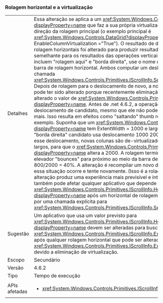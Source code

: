 ### <a name="horizontal-scrolling-and-virtualization"></a>Rolagem horizontal e a virtualização

|   |   |
|---|---|
|Detalhes|Essa alteração se aplica a um <xref:System.Windows.Controls.ItemsControl?displayProperty=name> que faz a sua própria virtualização na direção ortogonal para a direção da rolagem principal (o exemplo principal é <xref:System.Windows.Controls.DataGrid?displayProperty=name> com EnableColumnVirtualization =&quot;True&quot;).  O resultado de determinadas operações de rolagem horizontais foi alterado para produzir resultados mais intuitiva e mais semelhante para os resultados das operações verticais comparáveis. As operações incluem &quot;rolagem aqui&quot; e &quot;borda direita&quot;, use o nome do menu obtido clicando em uma barra de rolagem horizontal.  Ambos computar um deslocamento de candidato e chamada <xref:System.Windows.Controls.Primitives.IScrollInfo.SetHorizontalOffset(System.Double)>. Depois de rolagem para o deslocamento de novo, a noção de &quot;aqui&quot; ou &quot;direita borda&quot; pode ter sido alterado porque recentemente eliminação virtualizado conteúdo foi alterado o valor de <xref:System.Windows.Controls.Primitives.IScrollInfo.ExtentWidth?displayProperty=name>. Antes de .net 4.6.2, a operação de rolagem simplesmente usa o deslocamento de candidato, mesmo que ele não pode ser &quot;aqui&quot; ou o &quot;direita borda&quot; mais.  Isso resulta em efeitos como &quot;saltando&quot; thumb rolagem, melhor ilustrado pelo exemplo. Suponha que um <xref:System.Windows.Controls.DataGrid?displayProperty=name> tem ExtentWidth = 1000 e largura = 200.  Uma rolagem para &quot;borda direita&quot; candidato usa deslocamento 1000 200 = 800.  Durante a rolagem para esse deslocamento, novas colunas são de-virtualizado; Vamos supor que eles são muito largos, para que o <xref:System.Windows.Controls.Primitives.IScrollInfo.ExtentWidth?displayProperty=name> altera a 2000.  A rolagem termina com HorizontalOffset = 800 e elevador &quot;bounces&quot; para próximo ao meio da barra de rolagem - precisamente em 800/2000 = 40%. A alteração é recompilar um novo deslocamento de candidato quando essa situação ocorre e tente novamente. (Isso é a rolagem vertical como funciona já.) A alteração produz uma experiência mais previsível e intuitiva para o usuário final, mas ele também pode afetar qualquer aplicativo que depende do valor exato de <xref:System.Windows.Controls.Primitives.IScrollInfo.HorizontalOffset?displayProperty=name> após um horizontal de rolagem, se invocado pelo usuário final ou por uma chamada explícita para <xref:System.Windows.Controls.Primitives.IScrollInfo.SetHorizontalOffset(System.Double)>.|
|Sugestão|Um aplicativo que usa um valor previsto para <xref:System.Windows.Controls.Primitives.IScrollInfo.HorizontalOffset?displayProperty=name> devem ser alteradas para buscar o valor real (e o valor de <xref:System.Windows.Controls.Primitives.IScrollInfo.ExtentWidth?displayProperty=name>) após qualquer rolagem horizontal que pode ser alteradas <xref:System.Windows.Controls.Primitives.IScrollInfo.ExtentWidth?displayProperty=name> devido a eliminação de virtualização.|
|Escopo|Secundário|
|Versão|4.6.2|
|Tipo|Tempo de execução|
|APIs afetadas|<ul><li><xref:System.Windows.Controls.Primitives.IScrollInfo?displayProperty=nameWithType></li></ul>|

